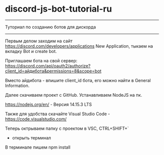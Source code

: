 # discord-js-bot-tutorial-ru
____
Туториал по созданию ботов для дискорда
____
Первым делом заходим на сайт https://discord.com/developers/applications
New Application, тыкаем на вкладку Bot и create bot.

Приглашаем бота на свой сервер:
https://discord.com/api/oauth2/authorize?client_id=айдибота&permissions=8&scope=bot

Вместо айдибота - впишите client_id бота, его можно найти в General Information.

Далее скачиваем проект с GitHub. Устанавливаем NodeJS на пк.

https://nodejs.org/en/ - Версия 14.15.3 LTS

Также для удобства скачайте Visual Studio Code - https://code.visualstudio.com/

Теперь октрываем папку с проектом в VSC, CTRL+SHIFT+`
- открыть терминал

В терминале пишем npm install
